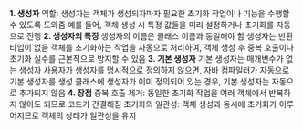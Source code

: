 **1. 생성자**
역할:
생성자는 객체가 생성되자마자 필요한 초기화 작업이나 기능을 수행할 수 있도록 도와줌
예를 들어, 객체 생성 시 특정 값들을 미리 설정하거나 초기화를 자동으로 진행
**2. 생성자의 특징**
생성자의 이름은 클래스 이름과 동일해야 함
생성자는 반환 타입이 없음
객체를 초기화하는 작업을 자동으로 처리하여, 객체 생성 후 중복 호출이나 초기화 실수를 근본적으로 방지할 수 있음
**3. 기본 생성자**
기본 생성자는 매개변수가 없는 생성자
사용자가 생성자를 명시적으로 정의하지 않으면, 자바 컴파일러가 자동으로 기본 생성자를 생성
클래스에 생성자가 이미 정의되어 있는 경우, 기본 생성자는 자동으로 추가되지 않음
**4. 장점**
중복 호출 제거: 동일한 초기화 작업을 여러 객체에서 반복하지 않아도 되므로 코드가 간결해짐
초기화의 일관성:
객체 생성과 동시에 초기화가 이루어지므로 객체의 상태가 일관성을 유지
